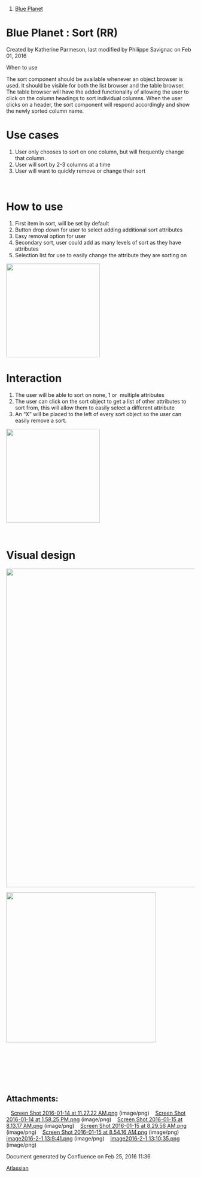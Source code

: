 1.  <span>[Blue Planet](index.html)</span>

<span id="title-text"> Blue Planet : Sort (RR) </span>
======================================================

Created by <span class="author"> Katherine Parmeson</span>, last modified by <span class="editor"> Philippe Savignac</span> on Feb 01, 2016

When to use

The sort component should be available whenever an object browser is used. It should be visible for both the list browser and the table browser. The table browser will have the added functionality of allowing the user to click on the column headings to sort individual columns. When the user clicks on a header, the sort component will respond accordingly and show the newly sorted column name.

Use cases
=========

1.  User only chooses to sort on one column, but will frequently change that column.
2.  User will sort by 2-3 columns at a time
3.  User will want to quickly remove or change their sort

 

How to use
==========

1.  First item in sort, will be set by default
2.  Button drop down for user to select adding additional sort attributes
3.  Easy removal option for user
4.  Secondary sort, user could add as many levels of sort as they have attributes
5.  Selection list for use to easily change the attribute they are sorting on

<span class="confluence-embedded-file-wrapper confluence-embedded-manual-size"><img src="assets/images/175019564/175020318.png" class="confluence-embedded-image" height="250" /></span>

<span class="s1">Interaction</span> 
====================================

1.  <span class="s1">The user will be able to sort on none, 1 or  multiple attributes</span>
2.  <span class="s1">The user can click on the sort object to get a list of other attributes to sort from, this will allow them to easily select a different attribute</span>
3.  <span class="s1">An “X” will be placed to the left of every sort object so the user can easily remove a sort.</span>

<span class="confluence-embedded-file-wrapper confluence-embedded-manual-size"><img src="assets/images/175019564/175020279.png" class="confluence-embedded-image" height="250" /></span>

 

Visual design
=============

<span class="confluence-embedded-file-wrapper confluence-embedded-manual-size"><img src="assets/images/175019564/176927114.png" class="confluence-embedded-image" width="850" /></span>

<span class="confluence-embedded-file-wrapper confluence-embedded-manual-size"><img src="assets/images/175019564/176927117.png" class="confluence-embedded-image" height="400" /></span>

 
=

 

Attachments:
------------

<img src="assets/images/icons/bullet_blue.gif" width="8" height="8" /> [Screen Shot 2016-01-14 at 11.27.22 AM.png](attachments/175019564/175019555.png) (image/png)
<img src="assets/images/icons/bullet_blue.gif" width="8" height="8" /> [Screen Shot 2016-01-14 at 1.58.25 PM.png](attachments/175019564/175019579.png) (image/png)
<img src="assets/images/icons/bullet_blue.gif" width="8" height="8" /> [Screen Shot 2016-01-15 at 8.13.17 AM.png](attachments/175019564/175020231.png) (image/png)
<img src="assets/images/icons/bullet_blue.gif" width="8" height="8" /> [Screen Shot 2016-01-15 at 8.29.56 AM.png](attachments/175019564/175020279.png) (image/png)
<img src="assets/images/icons/bullet_blue.gif" width="8" height="8" /> [Screen Shot 2016-01-15 at 8.54.16 AM.png](attachments/175019564/175020318.png) (image/png)
<img src="assets/images/icons/bullet_blue.gif" width="8" height="8" /> [image2016-2-1 13:9:41.png](attachments/175019564/176927114.png) (image/png)
<img src="assets/images/icons/bullet_blue.gif" width="8" height="8" /> [image2016-2-1 13:10:35.png](attachments/175019564/176927117.png) (image/png)

Document generated by Confluence on Feb 25, 2016 11:36

[Atlassian](http://www.atlassian.com/)


